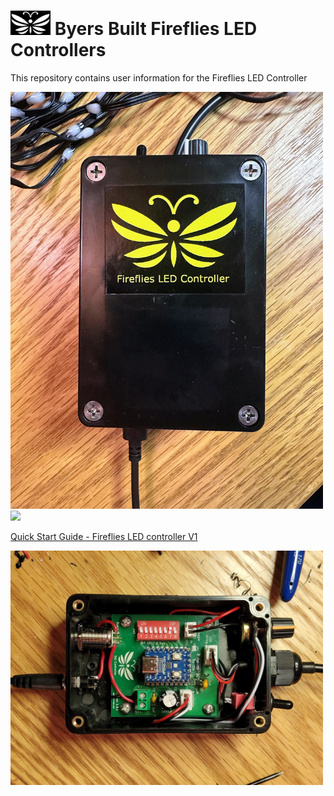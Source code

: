 # <img src="/assets/Firefly_basic_logo.png" width="64">  Byers Built Fireflies LED Controllers
This repository contains user information for the Fireflies LED Controller

<img src="assets/Fireflies_box_with _logo.jpg" width="500">
<br>

<img src="assets/20240608_155041.jpg" width="500">
<br>

[Quick Start Guide - Fireflies LED controller V1](/user_manuals/Fireflies_controller_std_v1.md)
<br>

[<img src="/assets/Fireflies_std_vi_open_controller.jpg" width="500">](/user_manuals/Fireflies_controller_std_v1.md)
